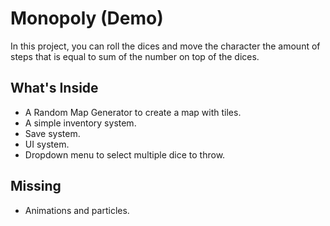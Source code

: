 # Monopoly (Demo)
In this project, you can roll the dices and move the character the amount of steps that is equal to sum of the number on top of the dices.

## What's Inside
- A Random Map Generator to create a map with tiles.
- A simple inventory system.
- Save system.
- UI system.
- Dropdown menu to select multiple dice to throw.
## Missing
- Animations and particles.


